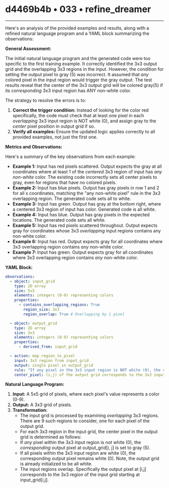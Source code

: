 # d4469b4b • 033 • refine_dreamer

---
Here's an analysis of the provided examples and results, along with a refined natural language program and a YAML block summarizing the observations:

**General Assessment:**

The initial natural language program and the generated code were too specific to the first training example. It correctly identified the 3x3 output grid and the overlapping 3x3 regions in the input. However, the condition for setting the output pixel to gray (5) was incorrect. It assumed that *any* colored pixel in the input region would trigger the gray output. The test results reveal that the center of the 3x3 output grid will be colored gray(5) if its *corresponding* 3x3 input region has ANY non-white color.

The strategy to resolve the errors is to:

1.  **Correct the trigger condition:** Instead of looking for the color red specifically, the code must check that at least one pixel in each *overlapping* 3x3 input region is NOT white (0), and assign gray to the *center* pixel position in output grid if so.
2.  **Verify all examples:** Ensure the updated logic applies correctly to all provided examples, not just the first one.

**Metrics and Observations:**

Here's a summary of the key observations from each example:

*   **Example 1:** Input has red pixels scattered. Output expects the gray at all coordinates where at least 1 of the *centered* 3x3 region of input has *any non-white* color. The existing code incorrectly sets all center pixels to gray, even for regions that have no colored pixels.
*   **Example 2:** Input has blue pixels. Output has gray pixels in row 1 and 2 for all x coordinates, matching the "any non-white pixel" rule in the 3x3 overlapping region. The generated code sets all to white.
*   **Example 3:** Input has green. Output has gray at the bottom right, where a centered 3x3 region of input has color. Generated code is all white.
*   **Example 4:** Input has blue. Output has gray pixels in the expected locations. The generated code sets all white.
*   **Example 5:** Input has red pixels scattered throughout. Output expects gray for coordinates whose 3x3 *overlapping* input regions contains any non-white color.
*   **Example 6:** Input has red. Output expects gray for all coordinates where 3x3 overlapping region contains *any* non-white color.
*   **Example 7:** Input has green. Output expects gray for all coordinates where 3x3 overlapping region contains *any* non-white color.

**YAML Block:**

```yaml
observations:
  - object: input_grid
    type: 2D array
    size: 5x5
    elements: integers (0-9) representing colors
    properties:
      - contains_overlapping_regions: True
        region_size: 3x3
        region_overlap: True # Overlapping by 1 pixel

  - object: output_grid
    type: 2D array
    size: 3x3
    elements: integers (0-9) representing colors
    properties:
      - derived_from: input_grid

  - action: map_region_to_pixel
    input: 3x3 region from input_grid
    output: single pixel in output_grid
    rule: "If any pixel in the 3x3 input region is NOT white (0), the corresponding output pixel is gray (5). Otherwise, the output_grid remains initialized as white (0)."
    center_pixel: (i,j) of the output grid corresponds to the 3x3 input region center
```

**Natural Language Program:**

1.  **Input:** A 5x5 grid of pixels, where each pixel's value represents a color (0-9).
2.  **Output:** A 3x3 grid of pixels.
3.  **Transformation:**
    *   The input grid is processed by examining *overlapping* 3x3 regions. There are 9 such regions to consider, one for each pixel of the output grid.
    *   For each 3x3 region in the input grid, the center pixel in the output grid is determined as follows:
    *   If *any* pixel within the 3x3 input region is *not* white (0), the *corresponding* output pixel at output\_grid\[i, j] is set to gray (5).
    *   If all pixels within the 3x3 input region are white (0), the corresponding output pixel remains white (0). Note, the output grid is already initialized to be all white.
    *   The input regions overlap. Specifically the output pixel at \[i,j] corresponds to the 3x3 region of the input grid starting at input\_grid\[i,j].


